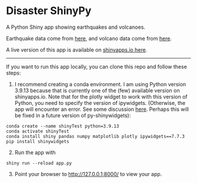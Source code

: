 # Disaster ShinyPy

A Python Shiny app showing earthquakes and volcanoes.  

Earthquake data come from [here](https://www.kaggle.com/datasets/thedevastator/uncovering-geophysical-insights-analyzing-usgs-e), and volcano data come from [here](https://www.kaggle.com/datasets/jessemostipak/volcano-eruptions).

A live version of this app is available on [shinyapps.io here](https://ageller.shinyapps.io/disasterpy/).

---

If you want to run this app locally, you can clone this repo and follow these steps:

1. I recommend creating a conda environment.  I am using Python version 3.9.13 because that is currently one of the (few) available version on shinyapps.io.  Note that for the plotly widget to work with this version of Python, you need to specify the version of ipywidgets. (Otherwise, the app will encounter an error.  See some discussion [here](https://github.com/rstudio/py-shinywidgets/issues/79). Perhaps this will be fixed in a future version of py-shinywidgets):
```
conda create --name shinyTest python=3.9.13
conda activate shinyTest
conda install shiny pandas numpy matplotlib plotly ipywidgets==7.7.3
pip install shinywidgets
```

2. Run  the app with 
```
shiny run --reload app.py
```

3. Point your browser to http://127.0.0.1:8000/ to view your app.